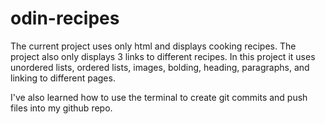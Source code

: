 # odin-recipes

The current project uses only html and displays
cooking recipes. The project also only 
 displays 3 links to different recipes.
In this project it uses unordered lists, 
ordered lists, images, bolding, heading, paragraphs,
 and linking to different
pages.

I've also learned how to use the terminal to create
git commits and push files into my github repo.


